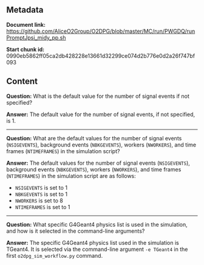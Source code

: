 ## Metadata

**Document link:** https://github.com/AliceO2Group/O2DPG/blob/master/MC/run/PWGDQ/runPromptJpsi_midy_pp.sh

**Start chunk id:** 0990eb5862ff05ca2db428228e13661d32299ce074d2b776e0d2a26f747bf093

## Content

**Question:** What is the default value for the number of signal events if not specified?

**Answer:** The default value for the number of signal events, if not specified, is 1.

---

**Question:** What are the default values for the number of signal events (`NSIGEVENTS`), background events (`NBKGEVENTS`), workers (`NWORKERS`), and time frames (`NTIMEFRAMES`) in the simulation script?

**Answer:** The default values for the number of signal events (`NSIGEVENTS`), background events (`NBKGEVENTS`), workers (`NWORKERS`), and time frames (`NTIMEFRAMES`) in the simulation script are as follows:
- `NSIGEVENTS` is set to 1
- `NBKGEVENTS` is set to 1
- `NWORKERS` is set to 8
- `NTIMEFRAMES` is set to 1

---

**Question:** What specific G4Geant4 physics list is used in the simulation, and how is it selected in the command-line arguments?

**Answer:** The specific G4Geant4 physics list used in the simulation is TGeant4. It is selected via the command-line argument `-e TGeant4` in the first `o2dpg_sim_workflow.py` command.
